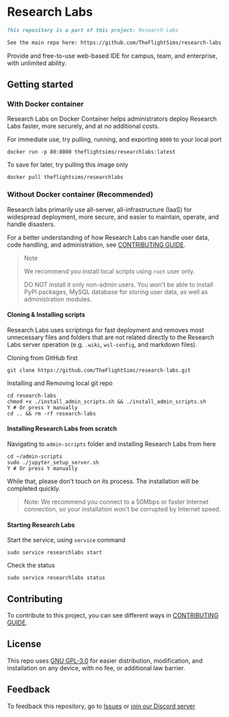 # Research Labs

```markdown
This repository is a part of this project: Research Labs

See the main repo here: https://github.com/TheFlightSims/research-labs 
```

Provide and free-to-use web-based IDE for campus, team, and enterprise, with unlimited ability.

## Getting started

### With Docker container

Research Labs on Docker Container helps administrators deploy Research Labs faster, more securely, and at no additional costs.

For immediate use, try pulling, running, and exporting `8000` to your local port

```shell
docker run -p 80:8000 theflightsims/researchlabs:latest
```

To save for later, try pulling this image only

```shell
docker pull theflightsims/researchlabs
```

### Without Docker container (Recommended)

Research labs primarily use all-server, all-infrastructure (IaaS) for widespread deployment, more secure, and easier to maintain, operate, and handle disasters.

For a better understanding of how Research Labs can handle user data, code handling, and administration, see [CONTRIBUTING GUIDE](https://github.com/TheFlightSims/research-labs/blob/main/CONTRIBUTING.md).

> Note
>
> We recommend you install local scripts using `root` user only.
>
> DO NOT install it only non-admin users. You won't be able to install PyPI packages, MySQL database for storing user data, as well as administration modules.

#### Cloning & Installing scripts

Research Labs uses scriptings for fast deployment and removes most unnecessary files and folders that are not related directly to the Research Labs server operation (e.g. `.wiki`, `wsl-config`, and markdown files).

Cloning from GitHub first

```shell
git clone https://github.com/TheFlightSims/research-labs.git
```

Installing and Removing local git repo

```shell
cd research-labs
chmod +x ./install_admin_scripts.sh && ./install_admin_scripts.sh
Y # Or press Y manually
cd .. && rm -rf research-labs
```

#### Installing Research Labs from scratch

Navigating to `admin-scripts` folder and installing Research Labs from here

```shell
cd ~/admin-scripts
sudo ./jupyter_setup_server.sh
Y # Or press Y manually
```

While that, please don't touch on its process. The installation will be completed quickly.

> Note: We recommend you connect to a 50Mbps or faster Internet connection, so your installation won't be corrupted by Internet speed.

#### Starting Research Labs

Start the service, using `service` command

```shell
sudo service researchlabs start 
```

Check the status

```shell
sudo service researchlabs status
```

## Contributing

To contribute to this project, you can see different ways in [CONTRIBUTING GUIDE](https://github.com/TheFlightSims/research-labs/blob/main/CONTRIBUTING.md).

## License

This repo uses [GNU GPL-3.0](https://github.com/TheFlightSims/research-labs/blob/main/LICENSE) for easier distribution, modification, and installation on any device, with no fee, or additional law barrier.

## Feedback

To feedback this repository, go to [Issues](https://github.com/TheFlightSims/research-labs/blob/main/issues) or [join our Discord server]()
